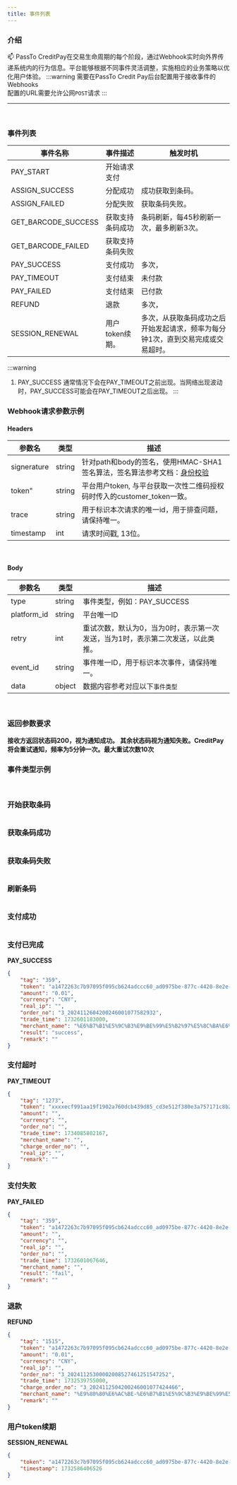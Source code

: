 ```yaml
---
title: 事件列表
---
```

### 介绍
📫 PassTo CreditPay在交易生命周期的每个阶段，通过Webhook实时向外界传递系统内的行为信息。平台能够根据不同事件灵活调整，实施相应的业务策略以优化用户体验。
:::warning
需要在PassTo Credit Pay后台配置用于接收事件的Webhooks  
配置的URL需要允许公网`POST`请求
:::
***

<br/>

### 事件列表
| 事件名称            | 事件描述         | 触发时机                                                                        |
| ------------------- | ---------------- | ------------------------------------------------------------------------------- |
| PAY_START           | 开始请求支付     |                                                                                 |
| ASSIGN_SUCCESS      | 分配成功         | 成功获取到条码。                                                                |
| ASSIGN_FAILED       | 分配失败         | 获取条码失败。                                                                  |
| GET_BARCODE_SUCCESS | 获取支持条码成功 | 条码刷新，每45秒刷新一次，最多刷新3次。                                         |
| GET_BARCODE_FAILED  | 获取支持条码失败 |                                                                                 |
| PAY_SUCCESS         | 支付成功         | 多次，                                                                          |
| PAY_TIMEOUT         | 支付结束         | 未付款                                                                          |
| PAY_FAILED          | 支付结束         | 已付款                                                                          |
| REFUND              | 退款             | 多次，                                                                          |
| SESSION_RENEWAL     | 用户token续期。  | 多次，从获取条码成功之后开始发起请求，频率为每分钟1次，直到交易完成或交易超时。 |

:::warning
1. PAY_SUCCESS 通常情况下会在PAY_TIMEOUT之前出现。当网络出现波动时，PAY_SUCCESS可能会在PAY_TIMEOUT之后出现。
:::

### Webhook请求参数示例
#### Headers
| 参数名      | 类型   | 描述                                                                               |
| ----------- | ------ | ---------------------------------------------------------------------------------- |
| signerature | string | 针对path和body的签名，使用HMAC-SHA1签名算法，签名算法参考文档：[身份校验](../auth) |
| token"      | string | 平台用户token, 与平台获取一次性二维码授权码时传入的customer_token一致。            |
| trace       | string | 用于标识本次请求的唯一id，用于排查问题，请保持唯一。                               |
| timestamp   | int    | 请求时间戳, 13位。                                                                 |
<br/>

#### Body
| 参数名      | 类型   | 描述                                                                            |
| ----------- | ------ | ------------------------------------------------------------------------------- |
| type        | string | 事件类型，例如：PAY_SUCCESS                                                     |
| platform_id | string | 平台唯一ID                                                                      |
| retry       | int    | 重试次数，默认为0，当为0时，表示第一次发送，当为1时，表示第二次发送，以此类推。 |
| event_id    | string | 事件唯一ID，用于标识本次事件，请保持唯一。                                      |
| data        | object | 数据内容参考对应以下`事件类型`                                                  |
<br/>

### 返回参数要求
**接收方返回状态码200，视为通知成功。**
**其余状态码视为通知失败。CreditPay将会重试通知，频率为5分钟一次。最大重试次数10次**
<br/>


### 事件类型示例
<br/>

### 开始获取条码
```json
```

### 获取条码成功
```json
```

### 获取条码失败
```json
```

### 刷新条码
```json
```

### 支付成功
```json
```

### 支付已完成
**PAY_SUCCESS**
```json
{
    "tag": "359",
    "token": "a1472263c7b97095f095cb624adccc60_ad0975be-877c-4420-8e2e-8a1xxxxx",
    "amount": "0.01",
    "currency": "CNY",
    "real_ip": "",
    "order_no": "3_2024112604200246001077582932",
    "trade_time": 1732601183000,
    "merchant_name": "%E6%B7%B1%E5%9C%B3%E9%BE%99%E5%B2%97%E5%8C%BA%E6%AC%A3%E7%99%BE%E4%BD%B3%E7%99%BE%E8%B4%A7%E5%95%86%E8%A1%8C",
    "result": "success",
    "remark": ""
}
```

### 支付超时
**PAY_TIMEOUT**
```json
{
    "tag": "1273",
    "token": "xxxxecf991aa19f1902a760dcb439d85_cd3e512f380e3a757171c8b282be01a6",
    "amount": "",
    "currency": "",
    "order_no": "",
    "trade_time": 1734085802167,
    "merchant_name": "",
    "charge_order_no": "",
    "real_ip": "",
    "remark": ""
}
```

### 支付失败
**PAY_FAILED**
```json
{
    "tag": "359",
    "token": "a1472263c7b97095f095cb624adccc60_ad0975be-877c-4420-8e2e-8a1xxxxx",
    "amount": "",
    "currency": "",
    "real_ip": "",
    "order_no": "",
    "trade_time": 1732601067646,
    "merchant_name": "",
    "result": "fail",
    "remark": ""
}
```

### 退款
**REFUND**
```json
{
    "tag": "1515",
    "token": "a1472263c7b97095f095cb624adccc60_ad0975be-877c-4420-8e2e-8a1xxxxx",
    "amount": "0.01",
    "currency": "CNY",
    "real_ip": "",
    "order_no": "3_20241125300002008527461251547252",
    "trade_time": 1732539755000,
    "charge_order_no": "3_2024112504200246001077424466",
    "merchant_name": "%E9%80%80%E6%AC%BE-%E6%B7%B1%E5%9C%B3%E9%BE%99%E5%B2%97%E5%8C%BA%E6%AC%A3%E7%99%BE%E4%BD%B3%E7%99%BE%E8%B4%A7%E5%95%86%E8%A1%8C",
    "remark": ""
}
```

### 用户token续期
**SESSION_RENEWAL**
```json
{
    "token": "a1472263c7b97095f095cb624adccc60_ad0975be-877c-4420-8e2e-8a1xxxxx",
    "timestamp": 1732586406526
}
```